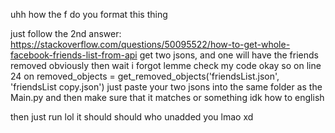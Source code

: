 uhh how the f do you format this thing

just follow the 2nd answer: https://stackoverflow.com/questions/50095522/how-to-get-whole-facebook-friends-list-from-api
get two jsons, and one will have the friends removed obviously then wait i forgot lemme check my code 
okay so on line 24 on removed_objects = get_removed_objects('friendsList.json', 'friendsList copy.json') just paste your two jsons into the same folder as the Main.py and then make sure that it matches or something idk how to english

then just run lol it should should who unadded you lmao xd
